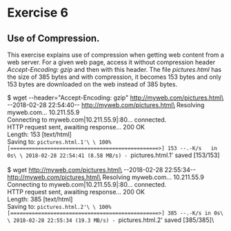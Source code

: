 # Exercise 6
## Use of Compression.

This exercise explains use of compression when getting web content from a web
server. For a given web page, access it without compression header
*Accept-Encoding: gzip*  and then with this header. The file *pictures.html*
has the size of 385 bytes and with compression, it becomes 153 bytes and only
153 bytes are downloaded on the web instead of 385 bytes.

\$ wget --header="Accept-Encoding: gzip" http://myweb.com/pictures.html\
--2018-02-28 22:54:40--  http://myweb.com/pictures.html\
Resolving myweb.com... 10.211.55.9\
Connecting to myweb.com|10.211.55.9|:80... connected.\
HTTP request sent, awaiting response... 200 OK\
Length: 153 [text/html]\
Saving to: `pictures.html.1'\
\
100%[================================================>] 153 --.-K/s   in 0s\
\
2018-02-28 22:54:41 (8.58 MB/s) - `pictures.html.1' saved [153/153]\
\
$ wget http://myweb.com/pictures.html\
--2018-02-28 22:55:34--  http://myweb.com/pictures.html\
Resolving myweb.com... 10.211.55.9\
Connecting to myweb.com|10.211.55.9|:80... connected.\
HTTP request sent, awaiting response... 200 OK\
Length: 385 [text/html]\
Saving to: `pictures.html.2'\
\
100%[================================================>] 385 --.-K/s in 0s\
\
2018-02-28 22:55:34 (19.3 MB/s) - `pictures.html.2' saved [385/385]\



